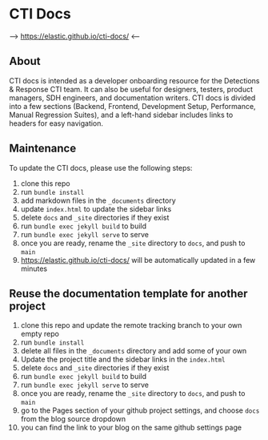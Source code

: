 # CTI Docs

--> https://elastic.github.io/cti-docs/ <--

## About

CTI docs is intended as a developer onboarding resource for the Detections & Response CTI team. It can also be useful for designers, testers, product managers, SDH engineers, and documentation writers. CTI docs is divided into a few sections (Backend, Frontend, Development Setup, Performance, Manual Regression Suites), and a left-hand sidebar includes links to headers for easy navigation.

## Maintenance

To update the CTI docs, please use the following steps:

1. clone this repo
2. run `bundle install`
3. add markdown files in the `_documents` directory
4. update `index.html` to update the sidebar links
5. delete `docs` and `_site` directories if they exist   
5. run `bundle exec jekyll build` to build
6. run `bundle exec jekyll serve` to serve
7. once you are ready, rename the `_site` directory to `docs`, and push to `main`
8. https://elastic.github.io/cti-docs/ will be automatically updated in a few minutes

## Reuse the documentation template for another project

1. clone this repo and update the remote tracking branch to your own empty repo
2. run `bundle install`
3. delete all files in the `_documents` directory and add some of your own  
4. Update the project title and the sidebar links in the `index.html`
5. delete `docs` and `_site` directories if they exist
6. run `bundle exec jekyll build` to build
7. run `bundle exec jekyll serve` to serve
8. once you are ready, rename the `_site` directory to `docs`, and push to `main`
9. go to the Pages section of your github project settings, and choose `docs` from the blog source dropdown
10. you can find the link to your blog on the same github settings page
